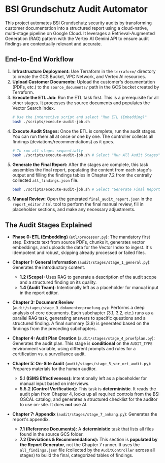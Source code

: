 # BSI Grundschutz Audit Automator

This project automates BSI Grundschutz security audits by transforming customer documentation into a structured report using a cloud-native, multi-stage pipeline on Google Cloud. It leverages a Retrieval-Augmented Generation (RAG) pattern with the Vertex AI Gemini API to ensure audit findings are contextually relevant and accurate.

## End-to-End Workflow

1.  **Infrastructure Deployment:** Use Terraform in the `terraform/` directory to create the GCS Bucket, VPC Network, and Vertex AI resources.
2.  **Upload Customer Documents:** Upload the customer's documentation (PDFs, etc.) to the `source_documents/` path in the GCS bucket created by Terraform.
3.  **Execute the ETL Job:** Run the ETL task first. This is a prerequisite for all other stages. It processes the source documents and populates the Vector Search Index.
    ```bash
    # Use the interactive script and select "Run ETL (Embedding)"
    bash ./scripts/execute-audit-job.sh
    ```
4.  **Execute Audit Stages:** Once the ETL is complete, run the audit stages. You can run them all at once or one by one. The controller collects all findings (deviations/recommendations) as it goes.
    ```bash
    # To run all stages sequentially
    bash ./scripts/execute-audit-job.sh # Select "Run All Audit Stages"
    ```
5.  **Generate the Final Report:** After the stages are complete, this task assembles the final report, populating the content from each stage's output and filling the findings tables in Chapter 7.2 from the centrally collected `all_findings.json` file.
    ```bash
    bash ./scripts/execute-audit-job.sh # Select "Generate Final Report"
    ```
6.  **Manual Review:** Open the generated `final_audit_report.json` in the `report_editor.html` tool to perform the final manual review, fill in placeholder sections, and make any necessary adjustments.

## The Audit Stages Explained

*   **Phase 0: ETL (Embedding)** (`etl/processor.py`): The mandatory first step. Extracts text from source PDFs, chunks it, generates vector embeddings, and uploads the data for the Vector Index to ingest. It's idempotent and robust, skipping already processed or failed files.

*   **Chapter 1: General Information** (`audit/stages/stage_1_general.py`): Generates the introductory content.
    *   **1.2 (Scope):** Uses RAG to generate a description of the audit scope and a structured finding on its quality.
    *   **1.4 (Audit Team):** Intentionally left as a placeholder for manual input in the report editor.

*   **Chapter 3: Document Review** (`audit/stages/stage_3_dokumentenpruefung.py`): Performs a deep analysis of core documents. Each subchapter (3.1, 3.2, etc.) runs as a parallel RAG task, generating answers to specific questions and a structured finding. A final summary (3.9) is generated based on the findings from the preceding subchapters.

*   **Chapter 4: Audit Plan Creation** (`audit/stages/stage_4_pruefplan.py`): Generates the audit plan. This stage is **conditional** on the `AUDIT_TYPE` environment variable, using different prompts and rules for a certification vs. a surveillance audit.

*   **Chapter 5: On-Site Audit** (`audit/stages/stage_5_vor_ort_audit.py`): Prepares materials for the human auditor.
    *   **5.1 (ISMS Effectiveness):** Intentionally left as a placeholder for manual input based on interviews.
    *   **5.5.2 (Control Verification):** This task is **deterministic**. It reads the audit plan from Chapter 4, looks up all required controls from the BSI OSCAL catalog, and generates a structured checklist for the auditor to use on-site. It does **not** use AI.

*   **Chapter 7: Appendix** (`audit/stages/stage_7_anhang.py`): Generates the report's appendix.
    *   **7.1 (Reference Documents):** A **deterministic** task that lists all files found in the source GCS folder.
    *   **7.2 (Deviations & Recommendations):** This section is **populated by the Report Generator**, not the Chapter 7 runner. It uses the `all_findings.json` file (collected by the `AuditController` across all stages) to build the final, categorized tables of findings.